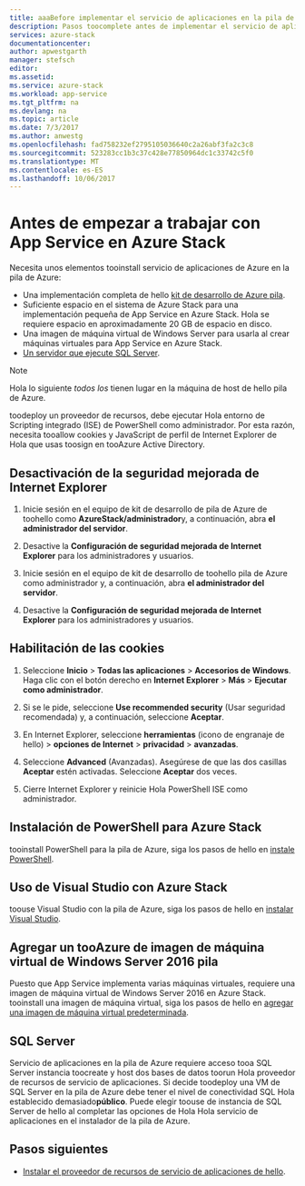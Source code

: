 ```yaml
---
title: aaaBefore implementar el servicio de aplicaciones en la pila de Azure | Documentos de Microsoft
description: Pasos toocomplete antes de implementar el servicio de aplicaciones en la pila de Azure
services: azure-stack
documentationcenter: 
author: apwestgarth
manager: stefsch
editor: 
ms.assetid: 
ms.service: azure-stack
ms.workload: app-service
ms.tgt_pltfrm: na
ms.devlang: na
ms.topic: article
ms.date: 7/3/2017
ms.author: anwestg
ms.openlocfilehash: fad758232ef2795105036640c2a26abf3fa2c3c8
ms.sourcegitcommit: 523283cc1b3c37c428e77850964dc1c33742c5f0
ms.translationtype: MT
ms.contentlocale: es-ES
ms.lasthandoff: 10/06/2017
---
```

# <a name="before-you-get-started-with-app-service-on-azure-stack"></a>Antes de empezar a trabajar con App Service en Azure Stack

Necesita unos elementos tooinstall servicio de aplicaciones de Azure en la pila de Azure:

- Una implementación completa de hello [kit de desarrollo de Azure pila](azure-stack-run-powershell-script.md).
- Suficiente espacio en el sistema de Azure Stack para una implementación pequeña de App Service en Azure Stack.  Hola se requiere espacio en aproximadamente 20 GB de espacio en disco.
- Una imagen de máquina virtual de Windows Server para usarla al crear máquinas virtuales para App Service en Azure Stack.
- [Un servidor que ejecute SQL Server](#SQL-Server).

>[!NOTE] 
> Hola lo siguiente *todos los* tienen lugar en la máquina de host de hello pila de Azure.

toodeploy un proveedor de recursos, debe ejecutar Hola entorno de Scripting integrado (ISE) de PowerShell como administrador. Por esta razón, necesita tooallow cookies y JavaScript de perfil de Internet Explorer de Hola que usas toosign en tooAzure Active Directory.

## <a name="turn-off-internet-explorer-enhanced-security"></a>Desactivación de la seguridad mejorada de Internet Explorer

1.  Inicie sesión en el equipo de kit de desarrollo de pila de Azure de toohello como **AzureStack/administrador**y, a continuación, abra **el administrador del servidor**.

2.  Desactive la **Configuración de seguridad mejorada de Internet Explorer** para los administradores y usuarios.

3.  Inicie sesión en el equipo de kit de desarrollo de toohello pila de Azure como administrador y, a continuación, abra **el administrador del servidor**.

4.  Desactive la **Configuración de seguridad mejorada de Internet Explorer** para los administradores y usuarios.

## <a name="enable-cookies"></a>Habilitación de las cookies

1.  Seleccione **Inicio** > **Todas las aplicaciones** > **Accesorios de Windows**. Haga clic con el botón derecho en **Internet Explorer** > **Más** > **Ejecutar como administrador**.

2.  Si se le pide, seleccione **Use recommended security** (Usar seguridad recomendada) y, a continuación, seleccione **Aceptar**.

3.  En Internet Explorer, seleccione **herramientas** (icono de engranaje de hello) > **opciones de Internet** > **privacidad** > **avanzadas**.

4.  Seleccione **Advanced** (Avanzadas). Asegúrese de que las dos casillas **Aceptar** estén activadas. Seleccione **Aceptar** dos veces.

5.  Cierre Internet Explorer y reinicie Hola PowerShell ISE como administrador.

## <a name="install-powershell-for-azure-stack"></a>Instalación de PowerShell para Azure Stack

tooinstall PowerShell para la pila de Azure, siga los pasos de hello en [instale PowerShell](azure-stack-powershell-install.md).

## <a name="use-visual-studio-with-azure-stack"></a>Uso de Visual Studio con Azure Stack

toouse Visual Studio con la pila de Azure, siga los pasos de hello en [instalar Visual Studio](azure-stack-install-visual-studio.md).

## <a name="add-a-windows-server-2016-vm-image-tooazure-stack"></a>Agregar un tooAzure de imagen de máquina virtual de Windows Server 2016 pila

Puesto que App Service implementa varias máquinas virtuales, requiere una imagen de máquina virtual de Windows Server 2016 en Azure Stack. tooinstall una imagen de máquina virtual, siga los pasos de hello en [agregar una imagen de máquina virtual predeterminada](azure-stack-add-default-image.md).

## <a name="SQL-Server"></a>SQL Server

Servicio de aplicaciones en la pila de Azure requiere acceso tooa SQL Server instancia toocreate y host dos bases de datos toorun Hola proveedor de recursos de servicio de aplicaciones.  Si decide toodeploy una VM de SQL Server en la pila de Azure debe tener el nivel de conectividad SQL Hola establecido demasiado**público**.  Puede elegir toouse de instancia de SQL Server de hello al completar las opciones de Hola Hola servicio de aplicaciones en el instalador de la pila de Azure.

## <a name="next-steps"></a>Pasos siguientes

- [Instalar el proveedor de recursos de servicio de aplicaciones de hello](azure-stack-app-service-deploy.md).

<!--Image references-->
[1]: ./media/azure-stack-app-service-before-you-get-started/PSGallery.png
[2]: ./media/azure-stack-app-service-before-you-get-started/WebPI_InstalledProducts.png

